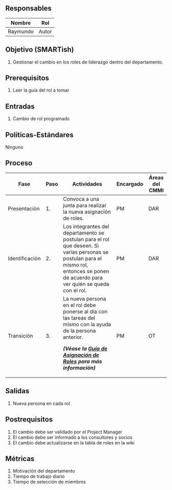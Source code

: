 ## Responsables

Nombre     | Rol
-----------|------------------
Raymundo   | Autor


## Objetivo (SMARTish)
1. Gestionar el cambio en los roles de liderazgo dentro del departamento.

## Prerequisitos
1. Leer la guía del rol a tomar

## Entradas
1. Cambio de rol programado

## Políticas-Estándares
Ninguno

## Proceso
<table>
  <thead>
    <tr>
      <th>Fase</th>
      <th>Paso</th>
      <th>Actividades</th>
      <th>Encargado</th>
      <th>Áreas del CMMI</th>
    </tr>
  </thead>
  <tbody>
    <tr>
      <td>Presentación</td>
      <td>1.</td>
      <td>Convoca a una junta para realizar la nueva asignación de roles.</td>
      <td>PM</td>
      <td>DAR</td>
    </tr>
    <tr>
      <td>Identificación</td>
      <td>2.</td>
      <td>Los integrantes del departamento se postulan para el rol que deseen.      
      Si varias personas se postulan para el mismo rol, entonces se ponen de acuerdo para ver quién se queda con el rol.
       </td>
      <td>PM</td>
      <td>DAR</td>
    </tr>
    <tr>
      <td>Transición</td>
      <td>3.</td>
      <td>La nueva persona en el rol debe ponerse al día con las tareas del mismo con la ayuda de la persona anterior.
      <p><strong><em>
      (Véase la <a href="">Guía de Asignación de Roles</a> para más información)
      </em></strong></p>
      </td>
      <td>PM</td>
      <td>OT</td>
    </tr>
  </tbody>
</table>

## Salidas
1. Nueva persona en cada rol

## Postrequisitos
1. El cambio debe ser validado por el Project Manager
2. El cambio debe ser informado a los consultores y socios
3. El cambio debe actualizarse en la tabla de roles en la wiki

## Métricas
1. Motivación del departamento
2. Tiempo de trabajo diario
3. Tiempo de selección de miembros
